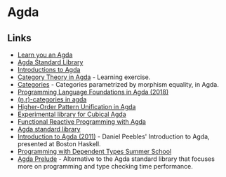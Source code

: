 # Agda

## Links

* [Learn you an Agda](http://learnyouanagda.liamoc.net/toc.html)
* [Agda Standard Library](https://github.com/agda/agda-stdlib)
* [Introductions to Agda](http://wiki.portal.chalmers.se/agda/pmwiki.php?n=Main.Othertutorials)
* [Category Theory in Agda](https://github.com/JLimperg/cats) - Learning exercise.
* [Categories](https://github.com/copumpkin/categories) - Categories parametrized by morphism equality, in Agda.
* [Programming Language Foundations in Agda \(2018\)](https://plfa.github.io/)
* [\(n,r\)-categories in agda](https://github.com/freebroccolo/agda-nr-cats)
* [Higher-Order Pattern Unification in Agda](https://github.com/Saizan/miller)
* [Experimental library for Cubical Agda](https://github.com/agda/cubical)
* [Functional Reactive Programming with Agda](https://github.com/divipp/frp_agda)
* [Agda standard library](https://github.com/agda/agda-stdlib)
* [Introduction to Agda \(2011\)](https://www.youtube.com/watch?v=shXKb2MTkUc&list=PLB7F836675DCE009C) - Daniel Peebles' Introduction to Agda, presented at Boston Haskell.
* [Programming with Dependent Types Summer School](https://github.com/UlfNorell/agda-summer-school)
* [Agda Prelude](https://github.com/UlfNorell/agda-prelude) - Alternative to the Agda standard library that focuses more on programming and type checking time performance.

